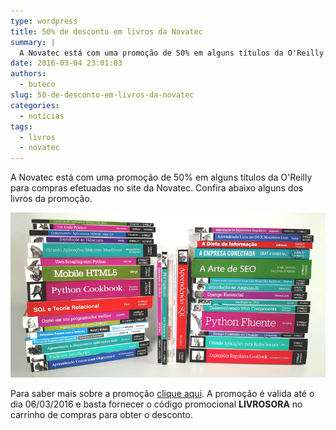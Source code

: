 ```yaml
---
type: wordpress
title: 50% de desconto em livros da Novatec
summary: |
  A Novatec está com uma promoção de 50% em alguns títulos da O'Reilly para compras efetuadas no site da Novatec. Confira abaixo alguns dos livros da promoção.
date: 2016-03-04 23:01:03
authors:
  - buteco
slug: 50-de-desconto-em-livros-da-novatec
categories:
  - noticias
tags:
  - livros
  - novatec
---
```


A Novatec está com uma promoção de 50% em alguns títulos da O'Reilly para compras efetuadas no site da Novatec. Confira abaixo alguns dos livros da promoção.

<img class="aligncenter" src="/images/wp-content/uploads/2016/03/livros-promocao-novatec.png" alt="Livros Promoção Novatec" />

<!--more-->

Para saber mais sobre a promoção <a href="http://us6.campaign-archive1.com/?u=2c76ef9e01507ed00c9710944&id=eff052fb92&e=b88127f09c" target="_blank">clique aqui</a>. A promoção é valida até o dia 06/03/2016 e basta fornecer o código promocional <strong>LIVROSORA</strong> no carrinho de compras para obter o desconto.
